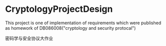 # CryptologyProjectDesign
This project is one of implementation of requirements which were published as homework of DB086008("cryptology and security protocal")

密码学与安全协议大作业
